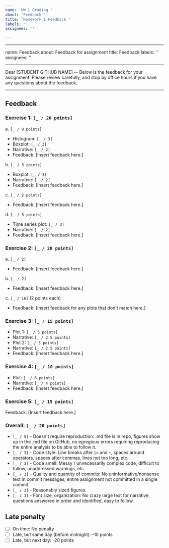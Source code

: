 ```yaml
---
name: 'HW 1 Grading '
about: 'Feedback '
title: 'Homework 1 Feedback '
labels: ''
assignees: ''

---
```


---
name: Feedback
about: Feedback for assignment
title: Feedback
labels: ''
assignees: ''

---

Dear [STUDENT GITHUB NAME] -- Below is the feedback for your assignment. Please review carefully, and stop by office hours if you have any questions about the feedback.

---

## Feedback

### Exercise 1: `[_ / 20 points]`

a. `[_ / 8 points]`

  - Histogram: `[_ / 3]`
  - Boxplot: `[_ / 3]`
  - Narrative: `[_ / 2]`
  - Feedback: [Insert feedback here.]

b. `[_ / 5 points]`

  - Boxplot: `[_ / 3]`
  - Narrative: `[_ / 2]`
  - Feedback: [Insert feedback here.]

c. `[_ / 2 points]`

  - Feedback: [Insert feedback here.]

d. `[_ / 5 points]`

  - Time series plot: `[_ / 3]`
  - Narrative: `[_ / 2]`
  - Feedback: [Insert feedback here.]

### Exercise 2: `[_ / 20 points]`

a. `[_ / 2]`
  - Feedback: [Insert feedback here.]

b. `[_ / 2]`
  - Feedback: [Insert feedback here.]

c. `[_ / 16]` (2 points each)
  - Feedback: [Insert feedback for any plots that don't match here.]

### Exercise 3: `[_ / 15 points]`

- Plot 1: `[_ / 5 points]`
- Narrative: `[_ / 2.5 points]`
- Plot 2: `[_ / 5 points]`
- Narrative: `[_ / 2.5 points]`
- Feedback: [Insert feedback here.]
  
### Exercise 4: `[_ / 10 points]`

- Plot: `[_ / 6 points]`
- Narrative: `[_ / 4 points]`
- Feedback: [Insert feedback here.]

### Exercise 5: `[_ / 15 points]`

Feedback: [Insert feedback here.]

### Overall: `[_ / 20 points]`

- `[_ / 5]` - Doesn't require reproduction: .md file is in repo, figures show up in the .md file on GitHub, no egregious errors requiring reproducing the entire analysis to be able to follow it.
- `[_ / 3]` - Code style: Line breaks after `|>` and `+`, spaces around operators, spaces after commas, lines not too long, etc.
- `[_ / 3]` - Code smell: Messy / unnecessarily complex code, difficult to follow, unaddressed warnings, etc.
- `[_ / 3]` - Quality and quantity of commits: No uninformative/nonsense text in commit messages, entire assignment not committed in a single commit.
- `[_ / 3]` - Reasonably sized figures.
- `[_ / 3]` - Font size, organization: No crazy large text for narrative, questions answered in order and identified, easy to follow.

## Late penalty

- [ ] On time: No penalty
- [ ] Late, but same day (before midnight): -10 points
- [ ] Late, but next day: -20 points
